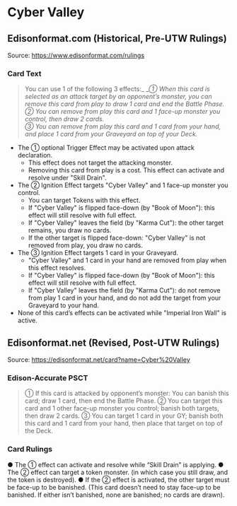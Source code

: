 # Cyber Valley

## Edisonformat.com (Historical, Pre-UTW Rulings)

Source: https://www.edisonformat.com/rulings

### Card Text

> You can use 1 of the following 3 effects:_
__① When this card is selected as an attack target by an opponent’s monster, you can remove this card from play to draw 1 card and end the Battle Phase._  
_② You can remove from play this card and 1 face-up monster you control, then draw 2 cards._  
_③ You can remove from play this card and 1 card from your hand, and place 1 card from your Graveyard on top of your Deck._

*   The ① optional Trigger Effect may be activated upon attack declaration.
    *   This effect does not target the attacking monster.
    *   Removing this card from play is a cost. This effect can activate and resolve under "Skill Drain".
*   The ② Ignition Effect targets "Cyber Valley" and 1 face-up monster you control.
    *   You can target Tokens with this effect.
    *   If "Cyber Valley" is flipped face-down (by "Book of Moon"): this effect will still resolve with full effect.
    *   If "Cyber Valley" leaves the field (by "Karma Cut"): the other target remains, you draw no cards.
    *   If the other target is flipped face-down: "Cyber Valley" is not removed from play, you draw no cards.
*   The ③ Ignition Effect targets 1 card in your Graveyard.
    *   "Cyber Valley" and 1 card in your hand are removed from play when this effect resolves.
    *   If "Cyber Valley" is flipped face-down (by "Book of Moon"): this effect will still resolve with full effect.
    *   If "Cyber Valley" leaves the field (by "Karma Cut"): do not remove from play 1 card in your hand, and do not add the target from your Graveyard to your hand.
*   None of this card’s effects can be activated while "Imperial Iron Wall" is active.

## Edisonformat.net (Revised, Post-UTW Rulings)

Source: https://edisonformat.net/card?name=Cyber%20Valley

### Edison-Accurate PSCT

> ① If this card is attacked by opponent’s monster:
> You can banish this card; draw 1 card, then end the Battle Phase.
> ② You can target this card and 1 other face-up monster you control; banish both targets, then draw 2 cards.
> ③ You can target 1 card in your GY; banish both this card and 1 card from your hand,
> then place that target on top of the Deck.

### Card Rulings

● The ① effect can activate and resolve while “Skill Drain” is applying.
● The ② effect can target a token monster.
(in which case you still draw, and the token is destroyed).
● If the ② effect is activated, the other target must be face-up to be banished.
(This card doesn’t need to stay face-up to be banished. If either isn’t banished, none are banished; no cards are drawn).
            